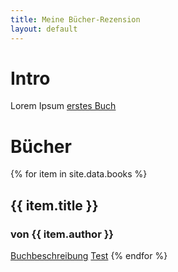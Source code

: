 ```yaml
---
title: Meine Bücher-Rezension
layout: default
---
```

# Intro
Lorem Ipsum
[erstes Buch](_includes/buch_eins.md)
# Bücher
{% for item in site.data.books %}
## {{ item.title }}
### von **{{ item.author }}**
<a href="books/{{ item.summary }}">Buchbeschreibung</a>
[Test](_includes/buch_eins.md)
{% endfor %}


